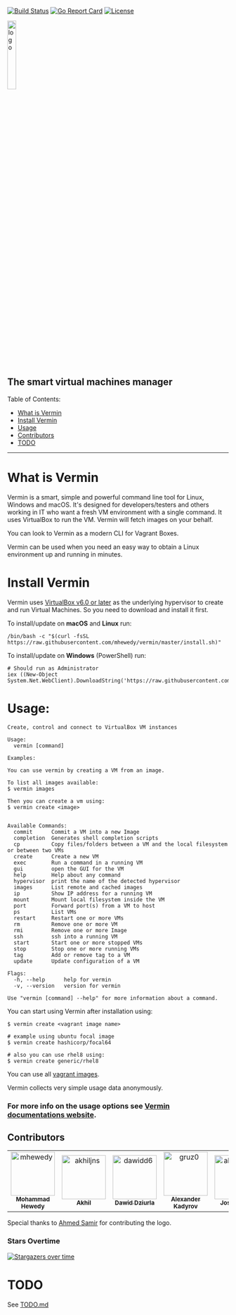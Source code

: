 
[![Build Status](https://github.com/mhewedy/vermin/workflows/Go/badge.svg)](https://github.com/mhewedy/vermin/actions?query=workflow%3AGo)
[![Go Report Card](https://goreportcard.com/badge/github.com/mhewedy/vermin)](https://goreportcard.com/report/github.com/mhewedy/vermin)
[![License](https://img.shields.io/badge/License-Apache%202.0-blue.svg)](https://opensource.org/licenses/Apache-2.0)

<img src="https://raw.githubusercontent.com/mhewedy/vermin/master/etc/logo.png"  alt="logo" width="20%"/>

## The smart virtual machines manager
Table of Contents:

- [What is Vermin](#what-is-vermin)
- [Install Vermin](#install-vermin)
- [Usage](#Usage)
- [Contributors](#Contributors)
- [TODO](#TODO)

----

# What is Vermin
Vermin is a smart, simple and powerful command line tool for Linux, Windows and macOS. It's designed for developers/testers and others working in IT who want a fresh VM environment with a single command. It uses VirtualBox to run the VM. Vermin will fetch images on your behalf.

You can look to Vermin as a modern CLI for Vagrant Boxes.

Vermin can be used when you need an easy way to obtain a Linux environment up and running in minutes.

# Install Vermin

Vermin uses [VirtualBox v6.0 or later](https://www.virtualbox.org/wiki/Downloads) as the underlying hypervisor to create and run Virtual Machines. So you need to download and install it first.

To install/update on **macOS** and **Linux** run:

```shell script
/bin/bash -c "$(curl -fsSL https://raw.githubusercontent.com/mhewedy/vermin/master/install.sh)"
```

To install/update on **Windows** (PowerShell) run:

```
# Should run as Administrator
iex ((New-Object System.Net.WebClient).DownloadString('https://raw.githubusercontent.com/mhewedy/vermin/master/install.ps1'))
```

# Usage:

```text
Create, control and connect to VirtualBox VM instances

Usage:
  vermin [command]

Examples:

You can use vermin by creating a VM from an image.

To list all images available:
$ vermin images

Then you can create a vm using:
$ vermin create <image>


Available Commands:
  commit      Commit a VM into a new Image
  completion  Generates shell completion scripts
  cp          Copy files/folders between a VM and the local filesystem or between two VMs
  create      Create a new VM
  exec        Run a command in a running VM
  gui         open the GUI for the VM
  help        Help about any command
  hypervisor  print the name of the detected hypervisor
  images      List remote and cached images
  ip          Show IP address for a running VM
  mount       Mount local filesystem inside the VM
  port        Forward port(s) from a VM to host
  ps          List VMs
  restart     Restart one or more VMs
  rm          Remove one or more VM
  rmi         Remove one or more Image
  ssh         ssh into a running VM
  start       Start one or more stopped VMs
  stop        Stop one or more running VMs
  tag         Add or remove tag to a VM
  update      Update configuration of a VM

Flags:
  -h, --help      help for vermin
  -v, --version   version for vermin

Use "vermin [command] --help" for more information about a command.
```

You can start using Vermin after installation using:

```shell script
$ vermin create <vagrant image name>

# example using ubuntu focal image
$ vermin create hashicorp/focal64

# also you can use rhel8 using:
$ vermin create generic/rhel8
```
You can use all [vagrant images](https://app.vagrantup.com/boxes/search).

Vermin collects very simple usage data anonymously.

### For more info on the usage options see [Vermin documentations website](https://mhewedy.github.io/vermin/).

## Contributors

<!-- readme: collaborators,contributors -start -->
<table>
<tr>
    <td align="center">
        <a href="https://github.com/mhewedy">
            <img src="https://avatars.githubusercontent.com/u/1086049?v=4" width="100;" alt="mhewedy"/>
            <br />
            <sub><b>Mohammad Hewedy</b></sub>
        </a>
    </td>
    <td align="center">
        <a href="https://github.com/akhiljns">
            <img src="https://avatars.githubusercontent.com/u/22194681?v=4" width="100;" alt="akhiljns"/>
            <br />
            <sub><b>Akhil</b></sub>
        </a>
    </td>
    <td align="center">
        <a href="https://github.com/dawidd6">
            <img src="https://avatars.githubusercontent.com/u/9713907?v=4" width="100;" alt="dawidd6"/>
            <br />
            <sub><b>Dawid Dziurla</b></sub>
        </a>
    </td>
    <td align="center">
        <a href="https://github.com/gruz0">
            <img src="https://avatars.githubusercontent.com/u/335095?v=4" width="100;" alt="gruz0"/>
            <br />
            <sub><b>Alexander Kadyrov</b></sub>
        </a>
    </td>
    <td align="center">
        <a href="https://github.com/aldarisbm">
            <img src="https://avatars.githubusercontent.com/u/32185409?v=4" width="100;" alt="aldarisbm"/>
            <br />
            <sub><b>Jose Berrio</b></sub>
        </a>
    </td></tr>
</table>
<!-- readme: collaborators,contributors -end -->

Special thanks to [Ahmed Samir](https://github.com/aseldesouky) for contributing the logo.

### Stars Overtime
[![Stargazers over time](https://starchart.cc/mhewedy/vermin.svg)](https://starchart.cc/mhewedy/vermin)

# TODO
See [TODO.md](https://github.com/mhewedy/vermin/blob/master/TODO.md)
